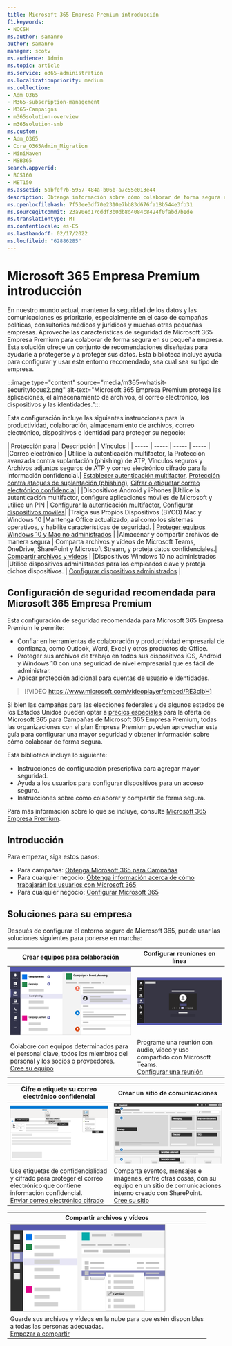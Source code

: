 ```yaml
---
title: Microsoft 365 Empresa Premium introducción
f1.keywords:
- NOCSH
ms.author: samanro
author: samanro
manager: scotv
ms.audience: Admin
ms.topic: article
ms.service: o365-administration
ms.localizationpriority: medium
ms.collection:
- Adm_O365
- M365-subscription-management
- M365-Campaigns
- m365solution-overview
- m365solution-smb
ms.custom:
- Adm_O365
- Core_O365Admin_Migration
- MiniMaven
- MSB365
search.appverid:
- BCS160
- MET150
ms.assetid: 5abfef7b-5957-484a-b06b-a7c55e013e44
description: Obtenga información sobre cómo colaborar de forma segura en su pequeña empresa o campaña con Microsoft 365 Empresa Premium.
ms.openlocfilehash: 7f53ee3df70e2310e7bb83d676fa18b544e3fb31
ms.sourcegitcommit: 23a90ed17cddf3b0db8d4084c8424f0fabd7b1de
ms.translationtype: MT
ms.contentlocale: es-ES
ms.lasthandoff: 02/17/2022
ms.locfileid: "62886285"
---
```

# <a name="microsoft-365-business-premium-overview"></a>Microsoft 365 Empresa Premium introducción

En nuestro mundo actual, mantener la seguridad de los datos y las comunicaciones es prioritario, especialmente en el caso de campañas políticas, consultorios médicos y jurídicos y muchas otras pequeñas empresas. Aproveche las características de seguridad de Microsoft 365 Empresa Premium para colaborar de forma segura en su pequeña empresa. Esta solución ofrece un conjunto de recomendaciones diseñadas para ayudarle a protegerse y a proteger sus datos. Esta biblioteca incluye ayuda para configurar y usar este entorno recomendado, sea cual sea su tipo de empresa.

:::image type="content" source="media/m365-whatisit-securityfocus2.png" alt-text="Microsoft 365 Empresa Premium protege las aplicaciones, el almacenamiento de archivos, el correo electrónico, los dispositivos y las identidades.":::

Esta configuración incluye las siguientes instrucciones para la productividad, colaboración, almacenamiento de archivos, correo electrónico, dispositivos e identidad para proteger su negocio:

| Protección para | Descripción | Vínculos |
| ----- | ----- | ----- | ----- |
|Correo electrónico | Utilice la autenticación multifactor, la Protección avanzada contra suplantación (phishing) de ATP, Vínculos seguros y Archivos adjuntos seguros de ATP y correo electrónico cifrado para la información confidencial.| [Establecer autenticación multifactor](m365-campaigns-multifactor-authentication.md), [Protección contra ataques de suplantación (phishing)](m365-campaigns-phishing-and-attacks.md), [Cifrar o etiquetar correo electrónico confidencial](send-encrypted-email.md) |
|Dispositivos Android y iPhones |Utilice la autenticación multifactor, configure aplicaciones móviles de Microsoft y utilice un PIN | [Configurar la autenticación multifactor](m365-campaigns-multifactor-authentication.md), [Configurar dispositivos móviles](../business/set-up-mobile-devices.md?toc=/microsoft-365/campaigns/toc.json)|
|Traiga sus Propios Dispositivos (BYOD) Mac y Windows 10 |Mantenga Office actualizado, así como los sistemas operativos, y habilite características de seguridad. | [Proteger equipos Windows 10 y Mac no administrados](m365-campaigns-protect-pcs-macs.md) |
|Almacenar y compartir archivos de manera segura | Comparta archivos y vídeos de Microsoft Teams, OneDrive, SharePoint y Microsoft Stream, y proteja datos confidenciales.| [Compartir archivos y vídeos](share-files-and-videos.md) |
|Dispositivos Windows 10 no administrados |Utilice dispositivos administrados para los empleados clave y proteja dichos dispositivos. | [Configurar dispositivos administrados](../business/set-up-windows-devices.md?toc=/microsoft-365/campaigns/toc.json) |

## <a name="a-recommended-security-configuration-for-microsoft-365-business-premium"></a>Configuración de seguridad recomendada para Microsoft 365 Empresa Premium

Esta configuración de seguridad recomendada para Microsoft 365 Empresa Premium le permite:

- Confiar en herramientas de colaboración y productividad empresarial de confianza, como Outlook, Word, Excel y otros productos de Office.
- Proteger sus archivos de trabajo en todos sus dispositivos iOS, Android y Windows 10 con una seguridad de nivel empresarial que es fácil de administrar.
- Aplicar protección adicional para cuentas de usuario e identidades.

> [!VIDEO https://www.microsoft.com/videoplayer/embed/RE3clbH]

Si bien las campañas para las elecciones federales y de algunos estados de los Estados Unidos pueden optar a [precios especiales](get-microsoft-365-campaigns.md) para la oferta de Microsoft 365 para Campañas de Microsoft 365 Empresa Premium, todas las organizaciones con el plan Empresa Premium pueden aprovechar esta guía para configurar una mayor seguridad y obtener información sobre cómo colaborar de forma segura.

Esta biblioteca incluye lo siguiente:

- Instrucciones de configuración prescriptiva para agregar mayor seguridad.
- Ayuda a los usuarios para configurar dispositivos para un acceso seguro.
- Instrucciones sobre cómo colaborar y compartir de forma segura.

Para más información sobre lo que se incluye, consulte [Microsoft 365 Empresa Premium](https://www.microsoft.com/microsoft-365/business).

## <a name="get-started"></a>Introducción

Para empezar, siga estos pasos:

- Para campañas: [Obtenga Microsoft 365 para Campañas](get-microsoft-365-campaigns.md)
- Para cualquier negocio: [Obtenga información acerca de cómo trabajarán los usuarios con Microsoft 365](m365-campaigns-users.md)
- Para cualquier negocio: [Configurar Microsoft 365](microsoft-365-campaigns-setup-overview.md)

## <a name="solutions-for-your-business"></a>Soluciones para su empresa

Después de configurar el entorno seguro de Microsoft 365, puede usar las soluciones siguientes para ponerse en marcha:

| Crear equipos para colaboración | Configurar reuniones en línea |
| ------------- | ------------- |
| ![un sitio de comunicación de SharePoint.](../media/sm-m365-democracy-teams-collab.png) | ![Una reunión en línea](../media/m365-democracy-teams-meetings.png) |
| Colabore con equipos determinados para el personal clave, todos los miembros del personal y los socios o proveedores.<br>[Cree su equipo](create-teams-for-collaboration.md) | Programe una reunión con audio, vídeo y uso compartido con Microsoft Teams.<br>[Configurar una reunión](set-up-meetings.md) |

| Cifre o etiquete su correo electrónico confidencial | Crear un sitio de comunicaciones |
| ------------- | ------------- |
| ![Correo electrónico cifrado y etiquetado](../media/sm-m365-campaign-email-encrypt.png) | ![Un sitio de comunicaciones de SharePoint](../media/sm-m365-democracy-comms-site.png) |
| Use etiquetas de confidencialidad y cifrado para proteger el correo electrónico que contiene información confidencial.<br>[Enviar correo electrónico cifrado](send-encrypted-email.md) | Comparta eventos, mensajes e imágenes, entre otras cosas, con su equipo en un sitio de comunicaciones interno creado con SharePoint.<br>[Cree su sitio](create-communications-site.md) |

| Compartir archivos y vídeos |
| ------------- |
| ![compartir un archivo en Microsoft Teams.](../media/m365-democracy-teams-sharefiles.png) |
| Guarde sus archivos y vídeos en la nube para que estén disponibles <br>a todas las personas adecuadas.<br>[Empezar a compartir](share-files-and-videos.md) |
